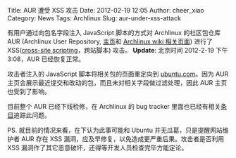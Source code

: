 Title: AUR 遭受 XSS 攻击
Date: 2012-02-19 12:05
Author: cheer_xiao
Category: News
Tags: Archlinux
Slug: aur-under-xss-attack

有用户通过向包名字段注入 JavaScript 脚本的方式对 Archlinux 的社区包仓库
AUR (Archlinux User Repository, [主页](https://aur.archlinux.org)和
[Archlinux wiki
相关页面](https://wiki.archlinux.org/index.php/Arch_User_Repository))
进行了 XSS([cross-site
scripting](http://en.wikipedia.org/wiki/Cross-site_scripting)，跨站脚本)
攻击。 **Update**: 北京时间 2012-2-19 下午 3:08，AUR 已经恢复正常。

攻击者注入的 JavaScript 脚本将相关包的页面重定向到
[ubuntu.com](http://www.ubuntu.com)。因为 AUR
主页会展示最近提交和改动的包，而且未对相关字段做过滤处理，因此 AUR
主页也受到了影响。

目前整个 AUR 已经下线检修，在 Archlinux 的 bug tracker
里面也已经有相关[条目](https://bugs.archlinux.org/task/28515)追踪此问题。

PS. 就目前的情况来看，在下认为此事可能和 Ubuntu
并无瓜葛，只是提醒网站维护者 AUR 存在 XSS
漏洞，应及早修复，以免造成更严重后果。攻击者是否利用 XSS
漏洞作了其它恶意破坏，还得等开发人员检查完毕方能定论。
